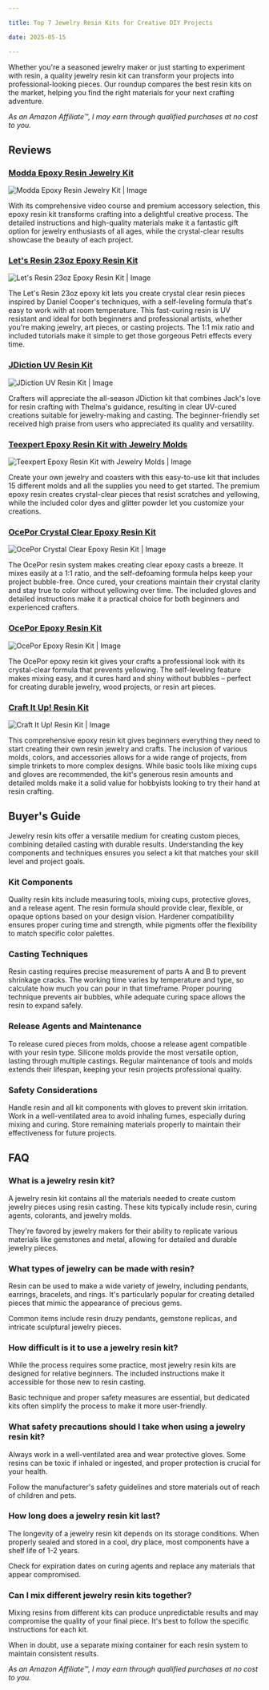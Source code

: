 ```yaml
---

title: Top 7 Jewelry Resin Kits for Creative DIY Projects

date: 2025-05-15

---
```


Whether you're a seasoned jewelry maker or just starting to experiment with resin, a quality jewelry resin kit can transform your projects into professional-looking pieces. Our roundup compares the best resin kits on the market, helping you find the right materials for your next crafting adventure. 

*As an Amazon Affiliate™, I may earn through qualified purchases at no cost to you.*


## Reviews


### [Modda Epoxy Resin Jewelry Kit](https://serp.ly/@bar/amazon/Jewelry+Resin+Kit?utm\_term=modda-epoxy-resin-jewelry-kit)

![Modda Epoxy Resin Jewelry Kit | Image](https://encrypted-tbn1.gstatic.com/shopping?q=tbn:ANd9GcRUlbxvRqvPNgujj6-I6Wvo\_fbNcCQj9L6rpdoeW\_VqAkgFU85puzDhWW82qRi-V\_UoemJ\_UQ4Ymlv-JlkZ\_Rr6RddSG2H1eA&usqp=CAY)

With its comprehensive video course and premium accessory selection, this epoxy resin kit transforms crafting into a delightful creative process. The detailed instructions and high-quality materials make it a fantastic gift option for jewelry enthusiasts of all ages, while the crystal-clear results showcase the beauty of each project. 


### [Let's Resin 23oz Epoxy Resin Kit](https://serp.ly/@bar/amazon/Jewelry+Resin+Kit?utm\_term=lets-resin-23oz-epoxy-resin-kit)

![Let's Resin 23oz Epoxy Resin Kit | Image](https://encrypted-tbn2.gstatic.com/shopping?q=tbn:ANd9GcT9Spwk3e3H3v\_I1r\_k1FGFJTtWgLPwc4nv7QKWRVP95wbYb35U2hbPwt9kisE-wjm1hDGQOPZnaTdYbeHFS6d03a1dYq6E&usqp=CAY)

The Let's Resin 23oz epoxy kit lets you create crystal clear resin pieces inspired by Daniel Cooper's techniques, with a self-leveling formula that's easy to work with at room temperature. This fast-curing resin is UV resistant and ideal for both beginners and professional artists, whether you're making jewelry, art pieces, or casting projects. The 1:1 mix ratio and included tutorials make it simple to get those gorgeous Petri effects every time. 


### [JDiction UV Resin Kit](https://serp.ly/@bar/amazon/Jewelry+Resin+Kit?utm\_term=jdiction-uv-resin-kit)

![JDiction UV Resin Kit | Image](https://encrypted-tbn3.gstatic.com/shopping?q=tbn:ANd9GcSi2RI7EmGsZ965VZmiMwIlTBHlzMXXpmCaCjjy2rbZTykVcFwzDlYRrghdFGcOkNb7o4qpxF2eA3Ambi9rj4g7oE6Fvs6o&usqp=CAY)

Crafters will appreciate the all-season JDiction kit that combines Jack's love for resin crafting with Thelma's guidance, resulting in clear UV-cured creations suitable for jewelry-making and casting. The beginner-friendly set received high praise from users who appreciated its quality and versatility. 


### [Teexpert Epoxy Resin Kit with Jewelry Molds](https://serp.ly/@bar/amazon/Jewelry+Resin+Kit?utm\_term=teexpert-epoxy-resin-kit-with-jewelry-molds)

![Teexpert Epoxy Resin Kit with Jewelry Molds | Image](https://encrypted-tbn2.gstatic.com/shopping?q=tbn:ANd9GcR2d-SEPHLFUygUEpNEXzPoxwG4HIXIXdVzNlROctNfWf9dc-qBZNu0w2D0T1XzBFyCNujqOrfXPM4SsDEvthgwIX6MB0V\_nw&usqp=CAY)

Create your own jewelry and coasters with this easy-to-use kit that includes 15 different molds and all the supplies you need to get started. The premium epoxy resin creates crystal-clear pieces that resist scratches and yellowing, while the included color dyes and glitter powder let you customize your creations. 


### [OcePor Crystal Clear Epoxy Resin Kit](https://serp.ly/@bar/amazon/Jewelry+Resin+Kit?utm\_term=ocepor-crystal-clear-epoxy-resin-kit)

![OcePor Crystal Clear Epoxy Resin Kit | Image](https://encrypted-tbn2.gstatic.com/shopping?q=tbn:ANd9GcQ1DZ43tVx1b6lF858bECxyeRImdsZwxfmI\_LotzLLguRf-Z8lT5n4e283QfPWTJqM4KPiEBxuEh644gt9jSXgU4q--xPpbpw&usqp=CAY)

The OcePor resin system makes creating clear epoxy casts a breeze. It mixes easily at a 1:1 ratio, and the self-defoaming formula helps keep your project bubble-free. Once cured, your creations maintain their crystal clarity and stay true to color without yellowing over time. The included gloves and detailed instructions make it a practical choice for both beginners and experienced crafters. 


### [OcePor Epoxy Resin Kit](https://serp.ly/@bar/amazon/Jewelry+Resin+Kit?utm\_term=ocepor-epoxy-resin-kit)

![OcePor Epoxy Resin Kit | Image](https://encrypted-tbn2.gstatic.com/shopping?q=tbn:ANd9GcRnBuBcBAfGEbXwyq2FtxPYwcDFEiwHrWq45MXWNkhehYBg903nFWUItGpAs6PVsBlY6kUJbnQz-hOiBYycHoBHhaN5yLhIAg&usqp=CAY)

The OcePor epoxy resin kit gives your crafts a professional look with its crystal-clear formula that prevents yellowing. The self-leveling feature makes mixing easy, and it cures hard and shiny without bubbles – perfect for creating durable jewelry, wood projects, or resin art pieces. 


### [Craft It Up! Resin Kit](https://serp.ly/@bar/amazon/Jewelry+Resin+Kit?utm\_term=craft-it-up-resin-kit)

![Craft It Up! Resin Kit | Image](https://encrypted-tbn2.gstatic.com/shopping?q=tbn:ANd9GcTLo2m3jxy6ICea9AJ8NU0WphlK8KjvExYv89pP7L0DqIRJNTt0KShLudUwE9PcBy6eVItSErJ4sAhI4Opv3CgACI1ms1f0wQ&usqp=CAY)

This comprehensive epoxy resin kit gives beginners everything they need to start creating their own resin jewelry and crafts. The inclusion of various molds, colors, and accessories allows for a wide range of projects, from simple trinkets to more complex designs. While basic tools like mixing cups and gloves are recommended, the kit's generous resin amounts and detailed molds make it a solid value for hobbyists looking to try their hand at resin crafting. 


## Buyer's Guide

Jewelry resin kits offer a versatile medium for creating custom pieces, combining detailed casting with durable results. Understanding the key components and techniques ensures you select a kit that matches your skill level and project goals. 


### Kit Components

Quality resin kits include measuring tools, mixing cups, protective gloves, and a release agent. The resin formula should provide clear, flexible, or opaque options based on your design vision. Hardener compatibility ensures proper curing time and strength, while pigments offer the flexibility to match specific color palettes. 


### Casting Techniques

Resin casting requires precise measurement of parts A and B to prevent shrinkage cracks. The working time varies by temperature and type, so calculate how much you can pour in that timeframe. Proper pouring technique prevents air bubbles, while adequate curing space allows the resin to expand safely. 


### Release Agents and Maintenance

To release cured pieces from molds, choose a release agent compatible with your resin type. Silicone molds provide the most versatile option, lasting through multiple castings. Regular maintenance of tools and molds extends their lifespan, keeping your resin projects professional quality. 


### Safety Considerations

Handle resin and all kit components with gloves to prevent skin irritation. Work in a well-ventilated area to avoid inhaling fumes, especially during mixing and curing. Store remaining materials properly to maintain their effectiveness for future projects. 


## FAQ


### What is a jewelry resin kit?

A jewelry resin kit contains all the materials needed to create custom jewelry pieces using resin casting. These kits typically include resin, curing agents, colorants, and jewelry molds. 

They're favored by jewelry makers for their ability to replicate various materials like gemstones and metal, allowing for detailed and durable jewelry pieces. 


### What types of jewelry can be made with resin?

Resin can be used to make a wide variety of jewelry, including pendants, earrings, bracelets, and rings. It's particularly popular for creating detailed pieces that mimic the appearance of precious gems. 

Common items include resin druzy pendants, gemstone replicas, and intricate sculptural jewelry pieces. 


### How difficult is it to use a jewelry resin kit?

While the process requires some practice, most jewelry resin kits are designed for relative beginners. The included instructions make it accessible for those new to resin casting. 

Basic technique and proper safety measures are essential, but dedicated kits often simplify the process to make it more user-friendly. 


### What safety precautions should I take when using a jewelry resin kit?

Always work in a well-ventilated area and wear protective gloves. Some resins can be toxic if inhaled or ingested, and proper protection is crucial for your health. 

Follow the manufacturer's safety guidelines and store materials out of reach of children and pets. 


### How long does a jewelry resin kit last?

The longevity of a jewelry resin kit depends on its storage conditions. When properly sealed and stored in a cool, dry place, most components have a shelf life of 1-2 years. 

Check for expiration dates on curing agents and replace any materials that appear compromised. 


### Can I mix different jewelry resin kits together?

Mixing resins from different kits can produce unpredictable results and may compromise the quality of your final piece. It's best to follow the specific instructions for each kit. 

When in doubt, use a separate mixing container for each resin system to maintain consistent results. 

*As an Amazon Affiliate™, I may earn through qualified purchases at no cost to you.*